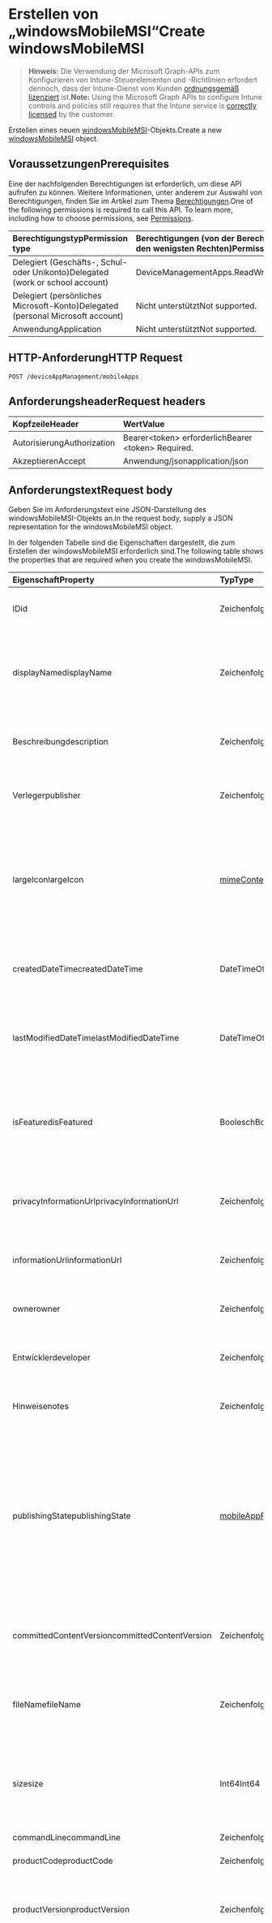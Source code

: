 # <a name="create-windowsmobilemsi"></a><span data-ttu-id="f4a99-101">Erstellen von „windowsMobileMSI“</span><span class="sxs-lookup"><span data-stu-id="f4a99-101">Create windowsMobileMSI</span></span>

> <span data-ttu-id="f4a99-102">**Hinweis:** Die Verwendung der Microsoft Graph-APIs zum Konfigurieren von Intune-Steuerelementen und -Richtlinien erfordert dennoch, dass der Intune-Dienst vom Kunden [ordnungsgemäß lizenziert](https://go.microsoft.com/fwlink/?linkid=839381) ist.</span><span class="sxs-lookup"><span data-stu-id="f4a99-102">**Note:** Using the Microsoft Graph APIs to configure Intune controls and policies still requires that the Intune service is [correctly licensed](https://go.microsoft.com/fwlink/?linkid=839381) by the customer.</span></span>

<span data-ttu-id="f4a99-103">Erstellen eines neuen [windowsMobileMSI](../resources/intune_apps_windowsmobilemsi.md)-Objekts.</span><span class="sxs-lookup"><span data-stu-id="f4a99-103">Create a new [windowsMobileMSI](../resources/intune_apps_windowsmobilemsi.md) object.</span></span>
## <a name="prerequisites"></a><span data-ttu-id="f4a99-104">Voraussetzungen</span><span class="sxs-lookup"><span data-stu-id="f4a99-104">Prerequisites</span></span>
<span data-ttu-id="f4a99-p101">Eine der nachfolgenden Berechtigungen ist erforderlich, um diese API aufrufen zu können. Weitere Informationen, unter anderem zur Auswahl von Berechtigungen, finden Sie im Artikel zum Thema [Berechtigungen](../../../concepts/permissions_reference.md).</span><span class="sxs-lookup"><span data-stu-id="f4a99-p101">One of the following permissions is required to call this API. To learn more, including how to choose permissions, see [Permissions](../../../concepts/permissions_reference.md).</span></span>

|<span data-ttu-id="f4a99-107">Berechtigungstyp</span><span class="sxs-lookup"><span data-stu-id="f4a99-107">Permission type</span></span>|<span data-ttu-id="f4a99-108">Berechtigungen (von der Berechtigung mit den meisten Rechten zu der mit den wenigsten Rechten)</span><span class="sxs-lookup"><span data-stu-id="f4a99-108">Permissions (from most to least privileged)</span></span>|
|:---|:---|
|<span data-ttu-id="f4a99-109">Delegiert (Geschäfts-, Schul- oder Unikonto)</span><span class="sxs-lookup"><span data-stu-id="f4a99-109">Delegated (work or school account)</span></span>|<span data-ttu-id="f4a99-110">DeviceManagementApps.ReadWrite.All</span><span class="sxs-lookup"><span data-stu-id="f4a99-110">DeviceManagementApps.ReadWrite.All</span></span>|
|<span data-ttu-id="f4a99-111">Delegiert (persönliches Microsoft-Konto)</span><span class="sxs-lookup"><span data-stu-id="f4a99-111">Delegated (personal Microsoft account)</span></span>|<span data-ttu-id="f4a99-112">Nicht unterstützt</span><span class="sxs-lookup"><span data-stu-id="f4a99-112">Not supported.</span></span>|
|<span data-ttu-id="f4a99-113">Anwendung</span><span class="sxs-lookup"><span data-stu-id="f4a99-113">Application</span></span>|<span data-ttu-id="f4a99-114">Nicht unterstützt</span><span class="sxs-lookup"><span data-stu-id="f4a99-114">Not supported.</span></span>|

## <a name="http-request"></a><span data-ttu-id="f4a99-115">HTTP-Anforderung</span><span class="sxs-lookup"><span data-stu-id="f4a99-115">HTTP Request</span></span>
<!-- {
  "blockType": "ignored"
}
-->
``` http
POST /deviceAppManagement/mobileApps
```

## <a name="request-headers"></a><span data-ttu-id="f4a99-116">Anforderungsheader</span><span class="sxs-lookup"><span data-stu-id="f4a99-116">Request headers</span></span>
|<span data-ttu-id="f4a99-117">Kopfzeile</span><span class="sxs-lookup"><span data-stu-id="f4a99-117">Header</span></span>|<span data-ttu-id="f4a99-118">Wert</span><span class="sxs-lookup"><span data-stu-id="f4a99-118">Value</span></span>|
|:---|:---|
|<span data-ttu-id="f4a99-119">Autorisierung</span><span class="sxs-lookup"><span data-stu-id="f4a99-119">Authorization</span></span>|<span data-ttu-id="f4a99-120">Bearer&lt;token&gt; erforderlich</span><span class="sxs-lookup"><span data-stu-id="f4a99-120">Bearer &lt;token&gt; Required.</span></span>|
|<span data-ttu-id="f4a99-121">Akzeptieren</span><span class="sxs-lookup"><span data-stu-id="f4a99-121">Accept</span></span>|<span data-ttu-id="f4a99-122">Anwendung/json</span><span class="sxs-lookup"><span data-stu-id="f4a99-122">application/json</span></span>|

## <a name="request-body"></a><span data-ttu-id="f4a99-123">Anforderungstext</span><span class="sxs-lookup"><span data-stu-id="f4a99-123">Request body</span></span>
<span data-ttu-id="f4a99-124">Geben Sie im Anforderungstext eine JSON-Darstellung des windowsMobileMSI-Objekts an.</span><span class="sxs-lookup"><span data-stu-id="f4a99-124">In the request body, supply a JSON representation for the windowsMobileMSI object.</span></span>

<span data-ttu-id="f4a99-125">In der folgenden Tabelle sind die Eigenschaften dargestellt, die zum Erstellen der windowsMobileMSI erforderlich sind.</span><span class="sxs-lookup"><span data-stu-id="f4a99-125">The following table shows the properties that are required when you create the windowsMobileMSI.</span></span>

|<span data-ttu-id="f4a99-126">Eigenschaft</span><span class="sxs-lookup"><span data-stu-id="f4a99-126">Property</span></span>|<span data-ttu-id="f4a99-127">Typ</span><span class="sxs-lookup"><span data-stu-id="f4a99-127">Type</span></span>|<span data-ttu-id="f4a99-128">Beschreibung</span><span class="sxs-lookup"><span data-stu-id="f4a99-128">Description</span></span>|
|:---|:---|:---|
|<span data-ttu-id="f4a99-129">ID</span><span class="sxs-lookup"><span data-stu-id="f4a99-129">id</span></span>|<span data-ttu-id="f4a99-130">Zeichenfolge</span><span class="sxs-lookup"><span data-stu-id="f4a99-130">String</span></span>|<span data-ttu-id="f4a99-131">Schlüssel der Entität</span><span class="sxs-lookup"><span data-stu-id="f4a99-131">Key of the entity.</span></span> <span data-ttu-id="f4a99-132">Geerbt von [mobileApp](../resources/intune_apps_mobileapp.md).</span><span class="sxs-lookup"><span data-stu-id="f4a99-132">Inherited from [mobileApp](../resources/intune_apps_mobileapp.md)</span></span>|
|<span data-ttu-id="f4a99-133">displayName</span><span class="sxs-lookup"><span data-stu-id="f4a99-133">displayName</span></span>|<span data-ttu-id="f4a99-134">Zeichenfolge</span><span class="sxs-lookup"><span data-stu-id="f4a99-134">String</span></span>|<span data-ttu-id="f4a99-135">Der vom Administrator bereitgestellte oder importierte Titel der App.</span><span class="sxs-lookup"><span data-stu-id="f4a99-135">The admin provided or imported title of the app.</span></span> <span data-ttu-id="f4a99-136">Geerbt von [mobileApp](../resources/intune_apps_mobileapp.md).</span><span class="sxs-lookup"><span data-stu-id="f4a99-136">Inherited from [mobileApp](../resources/intune_apps_mobileapp.md)</span></span>|
|<span data-ttu-id="f4a99-137">Beschreibung</span><span class="sxs-lookup"><span data-stu-id="f4a99-137">description</span></span>|<span data-ttu-id="f4a99-138">Zeichenfolge</span><span class="sxs-lookup"><span data-stu-id="f4a99-138">String</span></span>|<span data-ttu-id="f4a99-139">Beschreibung der App.</span><span class="sxs-lookup"><span data-stu-id="f4a99-139">The description of the app.</span></span> <span data-ttu-id="f4a99-140">Geerbt von [mobileApp](../resources/intune_apps_mobileapp.md).</span><span class="sxs-lookup"><span data-stu-id="f4a99-140">Inherited from [mobileApp](../resources/intune_apps_mobileapp.md)</span></span>|
|<span data-ttu-id="f4a99-141">Verleger</span><span class="sxs-lookup"><span data-stu-id="f4a99-141">publisher</span></span>|<span data-ttu-id="f4a99-142">Zeichenfolge</span><span class="sxs-lookup"><span data-stu-id="f4a99-142">String</span></span>|<span data-ttu-id="f4a99-143">Der Herausgeber der App.</span><span class="sxs-lookup"><span data-stu-id="f4a99-143">The publisher of the app.</span></span> <span data-ttu-id="f4a99-144">Geerbt von [mobileApp](../resources/intune_apps_mobileapp.md).</span><span class="sxs-lookup"><span data-stu-id="f4a99-144">Inherited from [mobileApp](../resources/intune_apps_mobileapp.md)</span></span>|
|<span data-ttu-id="f4a99-145">largeIcon</span><span class="sxs-lookup"><span data-stu-id="f4a99-145">largeIcon</span></span>|[<span data-ttu-id="f4a99-146">mimeContent</span><span class="sxs-lookup"><span data-stu-id="f4a99-146">mimeContent</span></span>](../resources/intune_shared_mimecontent.md)|<span data-ttu-id="f4a99-147">Das große Symbol, das in den App-Details angezeigt und für den Upload des Symbols verwendet werden soll.</span><span class="sxs-lookup"><span data-stu-id="f4a99-147">The large icon, to be displayed in the app details and used for upload of the icon.</span></span> <span data-ttu-id="f4a99-148">Geerbt von [mobileApp](../resources/intune_apps_mobileapp.md).</span><span class="sxs-lookup"><span data-stu-id="f4a99-148">Inherited from [mobileApp](../resources/intune_apps_mobileapp.md)</span></span>|
|<span data-ttu-id="f4a99-149">createdDateTime</span><span class="sxs-lookup"><span data-stu-id="f4a99-149">createdDateTime</span></span>|<span data-ttu-id="f4a99-150">DateTimeOffset</span><span class="sxs-lookup"><span data-stu-id="f4a99-150">DateTimeOffset</span></span>|<span data-ttu-id="f4a99-151">Datum und Uhrzeit der Erstellung der App.</span><span class="sxs-lookup"><span data-stu-id="f4a99-151">The date and time the app was created.</span></span> <span data-ttu-id="f4a99-152">Geerbt von [mobileApp](../resources/intune_apps_mobileapp.md).</span><span class="sxs-lookup"><span data-stu-id="f4a99-152">Inherited from [mobileApp](../resources/intune_apps_mobileapp.md)</span></span>|
|<span data-ttu-id="f4a99-153">lastModifiedDateTime</span><span class="sxs-lookup"><span data-stu-id="f4a99-153">lastModifiedDateTime</span></span>|<span data-ttu-id="f4a99-154">DateTimeOffset</span><span class="sxs-lookup"><span data-stu-id="f4a99-154">DateTimeOffset</span></span>|<span data-ttu-id="f4a99-155">Datum und Uhrzeit der letzten Änderung der App.</span><span class="sxs-lookup"><span data-stu-id="f4a99-155">The date and time the app was last modified.</span></span> <span data-ttu-id="f4a99-156">Geerbt von [mobileApp](../resources/intune_apps_mobileapp.md).</span><span class="sxs-lookup"><span data-stu-id="f4a99-156">Inherited from [mobileApp](../resources/intune_apps_mobileapp.md)</span></span>|
|<span data-ttu-id="f4a99-157">isFeatured</span><span class="sxs-lookup"><span data-stu-id="f4a99-157">isFeatured</span></span>|<span data-ttu-id="f4a99-158">Boolesch</span><span class="sxs-lookup"><span data-stu-id="f4a99-158">Boolean</span></span>|<span data-ttu-id="f4a99-159">Wert, der angibt, ob die App vom Administrator als empfohlen markiert wurde. Geerbt von [mobileApp](../resources/intune_apps_mobileapp.md).</span><span class="sxs-lookup"><span data-stu-id="f4a99-159">The value indicating whether the app is marked as featured by the admin. Inherited from [mobileApp](../resources/intune_apps_mobileapp.md)</span></span>|
|<span data-ttu-id="f4a99-160">privacyInformationUrl</span><span class="sxs-lookup"><span data-stu-id="f4a99-160">privacyInformationUrl</span></span>|<span data-ttu-id="f4a99-161">Zeichenfolge</span><span class="sxs-lookup"><span data-stu-id="f4a99-161">String</span></span>|<span data-ttu-id="f4a99-162">URL zur Datenschutzerklärung.</span><span class="sxs-lookup"><span data-stu-id="f4a99-162">The privacy statement Url.</span></span> <span data-ttu-id="f4a99-163">Geerbt von [mobileApp](../resources/intune_apps_mobileapp.md).</span><span class="sxs-lookup"><span data-stu-id="f4a99-163">Inherited from [mobileApp](../resources/intune_apps_mobileapp.md)</span></span>|
|<span data-ttu-id="f4a99-164">informationUrl</span><span class="sxs-lookup"><span data-stu-id="f4a99-164">informationUrl</span></span>|<span data-ttu-id="f4a99-165">Zeichenfolge</span><span class="sxs-lookup"><span data-stu-id="f4a99-165">String</span></span>|<span data-ttu-id="f4a99-166">URL zur Seite mit weiteren Informationen.</span><span class="sxs-lookup"><span data-stu-id="f4a99-166">The more information Url.</span></span> <span data-ttu-id="f4a99-167">Geerbt von [mobileApp](../resources/intune_apps_mobileapp.md).</span><span class="sxs-lookup"><span data-stu-id="f4a99-167">Inherited from [mobileApp](../resources/intune_apps_mobileapp.md)</span></span>|
|<span data-ttu-id="f4a99-168">owner</span><span class="sxs-lookup"><span data-stu-id="f4a99-168">owner</span></span>|<span data-ttu-id="f4a99-169">Zeichenfolge</span><span class="sxs-lookup"><span data-stu-id="f4a99-169">String</span></span>|<span data-ttu-id="f4a99-170">Der Besitzer der App.</span><span class="sxs-lookup"><span data-stu-id="f4a99-170">The owner of the app.</span></span> <span data-ttu-id="f4a99-171">Geerbt von [mobileApp](../resources/intune_apps_mobileapp.md).</span><span class="sxs-lookup"><span data-stu-id="f4a99-171">Inherited from [mobileApp](../resources/intune_apps_mobileapp.md)</span></span>|
|<span data-ttu-id="f4a99-172">Entwickler</span><span class="sxs-lookup"><span data-stu-id="f4a99-172">developer</span></span>|<span data-ttu-id="f4a99-173">Zeichenfolge</span><span class="sxs-lookup"><span data-stu-id="f4a99-173">String</span></span>|<span data-ttu-id="f4a99-174">Der Entwickler der App.</span><span class="sxs-lookup"><span data-stu-id="f4a99-174">The developer of the app.</span></span> <span data-ttu-id="f4a99-175">Geerbt von [mobileApp](../resources/intune_apps_mobileapp.md).</span><span class="sxs-lookup"><span data-stu-id="f4a99-175">Inherited from [mobileApp](../resources/intune_apps_mobileapp.md)</span></span>|
|<span data-ttu-id="f4a99-176">Hinweise</span><span class="sxs-lookup"><span data-stu-id="f4a99-176">notes</span></span>|<span data-ttu-id="f4a99-177">Zeichenfolge</span><span class="sxs-lookup"><span data-stu-id="f4a99-177">String</span></span>|<span data-ttu-id="f4a99-178">Hinweise zur App.</span><span class="sxs-lookup"><span data-stu-id="f4a99-178">Notes for the app.</span></span> <span data-ttu-id="f4a99-179">Geerbt von [mobileApp](../resources/intune_apps_mobileapp.md).</span><span class="sxs-lookup"><span data-stu-id="f4a99-179">Inherited from [mobileApp](../resources/intune_apps_mobileapp.md)</span></span>|
|<span data-ttu-id="f4a99-180">publishingState</span><span class="sxs-lookup"><span data-stu-id="f4a99-180">publishingState</span></span>|[<span data-ttu-id="f4a99-181">mobileAppPublishingState</span><span class="sxs-lookup"><span data-stu-id="f4a99-181">mobileAppPublishingState</span></span>](../resources/intune_apps_mobileapppublishingstate.md)|<span data-ttu-id="f4a99-182">Der Veröffentlichungsstatus der App.</span><span class="sxs-lookup"><span data-stu-id="f4a99-182">The publishing state for the app.</span></span> <span data-ttu-id="f4a99-183">Eine App kann erst zugewiesen werden, wenn sie veröffentlicht wurde.</span><span class="sxs-lookup"><span data-stu-id="f4a99-183">The app cannot be assigned unless the app is published.</span></span> <span data-ttu-id="f4a99-184">Geerbt von [mobileApp](../resources/intune_apps_mobileapp.md).</span><span class="sxs-lookup"><span data-stu-id="f4a99-184">Inherited from [mobileApp](../resources/intune_apps_mobileapp.md)</span></span> <span data-ttu-id="f4a99-185">Mögliche Werte sind: `notPublished`, `processing` und `published`.</span><span class="sxs-lookup"><span data-stu-id="f4a99-185">Possible values are: `notPublished`, `processing`, `published`.</span></span>|
|<span data-ttu-id="f4a99-186">committedContentVersion</span><span class="sxs-lookup"><span data-stu-id="f4a99-186">committedContentVersion</span></span>|<span data-ttu-id="f4a99-187">Zeichenfolge</span><span class="sxs-lookup"><span data-stu-id="f4a99-187">String</span></span>|<span data-ttu-id="f4a99-188">Die interne zugesicherte Inhaltsversion.</span><span class="sxs-lookup"><span data-stu-id="f4a99-188">The internal committed content version.</span></span> <span data-ttu-id="f4a99-189">Geerbt von [mobileLobApp](../resources/intune_apps_mobilelobapp.md).</span><span class="sxs-lookup"><span data-stu-id="f4a99-189">Inherited from [mobileLobApp](../resources/intune_apps_mobilelobapp.md)</span></span>|
|<span data-ttu-id="f4a99-190">fileName</span><span class="sxs-lookup"><span data-stu-id="f4a99-190">fileName</span></span>|<span data-ttu-id="f4a99-191">Zeichenfolge</span><span class="sxs-lookup"><span data-stu-id="f4a99-191">String</span></span>|<span data-ttu-id="f4a99-192">Name der Hauptdatei der Branchenanwendung.</span><span class="sxs-lookup"><span data-stu-id="f4a99-192">The name of the main Lob application file.</span></span> <span data-ttu-id="f4a99-193">Geerbt von [mobileLobApp](../resources/intune_apps_mobilelobapp.md).</span><span class="sxs-lookup"><span data-stu-id="f4a99-193">Inherited from [mobileLobApp](../resources/intune_apps_mobilelobapp.md)</span></span>|
|<span data-ttu-id="f4a99-194">size</span><span class="sxs-lookup"><span data-stu-id="f4a99-194">size</span></span>|<span data-ttu-id="f4a99-195">Int64</span><span class="sxs-lookup"><span data-stu-id="f4a99-195">Int64</span></span>|<span data-ttu-id="f4a99-196">Gesamtgröße einschließlich aller hochgeladenen Dateien.</span><span class="sxs-lookup"><span data-stu-id="f4a99-196">The total size, including all uploaded files.</span></span> <span data-ttu-id="f4a99-197">Geerbt von [mobileLobApp](../resources/intune_apps_mobilelobapp.md).</span><span class="sxs-lookup"><span data-stu-id="f4a99-197">Inherited from [mobileLobApp](../resources/intune_apps_mobilelobapp.md)</span></span>|
|<span data-ttu-id="f4a99-198">commandLine</span><span class="sxs-lookup"><span data-stu-id="f4a99-198">commandLine</span></span>|<span data-ttu-id="f4a99-199">Zeichenfolge</span><span class="sxs-lookup"><span data-stu-id="f4a99-199">String</span></span>|<span data-ttu-id="f4a99-200">Befehlszeile</span><span class="sxs-lookup"><span data-stu-id="f4a99-200">The command line.</span></span>|
|<span data-ttu-id="f4a99-201">productCode</span><span class="sxs-lookup"><span data-stu-id="f4a99-201">productCode</span></span>|<span data-ttu-id="f4a99-202">Zeichenfolge</span><span class="sxs-lookup"><span data-stu-id="f4a99-202">String</span></span>|<span data-ttu-id="f4a99-203">Produktcode</span><span class="sxs-lookup"><span data-stu-id="f4a99-203">The product code.</span></span>|
|<span data-ttu-id="f4a99-204">productVersion</span><span class="sxs-lookup"><span data-stu-id="f4a99-204">productVersion</span></span>|<span data-ttu-id="f4a99-205">Zeichenfolge</span><span class="sxs-lookup"><span data-stu-id="f4a99-205">String</span></span>|<span data-ttu-id="f4a99-206">Produktversion der branchenspezifischen Windows Mobile-MSI-App.</span><span class="sxs-lookup"><span data-stu-id="f4a99-206">The product version of Windows Mobile MSI Line of Business (LoB) app.</span></span>|
|<span data-ttu-id="f4a99-207">ignoreVersionDetection</span><span class="sxs-lookup"><span data-stu-id="f4a99-207">ignoreVersionDetection</span></span>|<span data-ttu-id="f4a99-208">boolesch</span><span class="sxs-lookup"><span data-stu-id="f4a99-208">Boolean</span></span>|<span data-ttu-id="f4a99-209">Boolescher Wert, der steuert, ob nach der Installation der App auf einem Gerät die App-Version zur Erkennung der App verwendet werden soll.</span><span class="sxs-lookup"><span data-stu-id="f4a99-209">A boolean to control whether the app's version will be used to detect the app after it is installed on a device.</span></span> <span data-ttu-id="f4a99-210">Setzen Sie diese Eigenschaft auf „true“ bei branchenspezifischen Windows Mobile-MSI-Apps, die sich selbstständig aktualisieren.</span><span class="sxs-lookup"><span data-stu-id="f4a99-210">Set this to true for Windows Mobile MSI Line of Business (LoB) apps that use a self update feature.</span></span>|



## <a name="response"></a><span data-ttu-id="f4a99-211">Antwort</span><span class="sxs-lookup"><span data-stu-id="f4a99-211">Response</span></span>
<span data-ttu-id="f4a99-212">Wenn die Methode erfolgreich verläuft, werden der Antwortcode `201 Created` und das [windowsMobileMSI](../resources/intune_apps_windowsmobilemsi.md)-Objekt im Antworttext zurückgegeben.</span><span class="sxs-lookup"><span data-stu-id="f4a99-212">If successful, this method returns a `201 Created` response code and a [windowsMobileMSI](../resources/intune_apps_windowsmobilemsi.md) object in the response body.</span></span>

## <a name="example"></a><span data-ttu-id="f4a99-213">Beispiel</span><span class="sxs-lookup"><span data-stu-id="f4a99-213">Example</span></span>
### <a name="request"></a><span data-ttu-id="f4a99-214">Anforderung</span><span class="sxs-lookup"><span data-stu-id="f4a99-214">Request</span></span>
<span data-ttu-id="f4a99-215">Nachfolgend sehen Sie ein Beispiel der Anforderung.</span><span class="sxs-lookup"><span data-stu-id="f4a99-215">Here is an example of the request.</span></span>
``` http
POST https://graph.microsoft.com/v1.0/deviceAppManagement/mobileApps
Content-type: application/json
Content-length: 919

{
  "@odata.type": "#microsoft.graph.windowsMobileMSI",
  "displayName": "Display Name value",
  "description": "Description value",
  "publisher": "Publisher value",
  "largeIcon": {
    "@odata.type": "microsoft.graph.mimeContent",
    "type": "Type value",
    "value": "dmFsdWU="
  },
  "lastModifiedDateTime": "2017-01-01T00:00:35.1329464-08:00",
  "isFeatured": true,
  "privacyInformationUrl": "https://example.com/privacyInformationUrl/",
  "informationUrl": "https://example.com/informationUrl/",
  "owner": "Owner value",
  "developer": "Developer value",
  "notes": "Notes value",
  "publishingState": "processing",
  "committedContentVersion": "Committed Content Version value",
  "fileName": "File Name value",
  "size": 4,
  "commandLine": "Command Line value",
  "productCode": "Product Code value",
  "productVersion": "Product Version value",
  "ignoreVersionDetection": true
}
```

### <a name="response"></a><span data-ttu-id="f4a99-216">Antwort</span><span class="sxs-lookup"><span data-stu-id="f4a99-216">Response</span></span>
<span data-ttu-id="f4a99-p119">Nachfolgend sehen Sie ein Beispiel der Antwort. Hinweis: Das hier gezeigte Antwortobjekt ist möglicherweise aus Platzgründen abgeschnitten. Von einem tatsächlichen Aufruf werden alle Eigenschaften zurückgegeben.</span><span class="sxs-lookup"><span data-stu-id="f4a99-p119">Here is an example of the response. Note: The response object shown here may be truncated for brevity. All of the properties will be returned from an actual call.</span></span>
``` http
HTTP/1.1 201 Created
Content-Type: application/json
Content-Length: 1027

{
  "@odata.type": "#microsoft.graph.windowsMobileMSI",
  "id": "aa453e5d-3e5d-aa45-5d3e-45aa5d3e45aa",
  "displayName": "Display Name value",
  "description": "Description value",
  "publisher": "Publisher value",
  "largeIcon": {
    "@odata.type": "microsoft.graph.mimeContent",
    "type": "Type value",
    "value": "dmFsdWU="
  },
  "createdDateTime": "2017-01-01T00:02:43.5775965-08:00",
  "lastModifiedDateTime": "2017-01-01T00:00:35.1329464-08:00",
  "isFeatured": true,
  "privacyInformationUrl": "https://example.com/privacyInformationUrl/",
  "informationUrl": "https://example.com/informationUrl/",
  "owner": "Owner value",
  "developer": "Developer value",
  "notes": "Notes value",
  "publishingState": "processing",
  "committedContentVersion": "Committed Content Version value",
  "fileName": "File Name value",
  "size": 4,
  "commandLine": "Command Line value",
  "productCode": "Product Code value",
  "productVersion": "Product Version value",
  "ignoreVersionDetection": true
}
```









